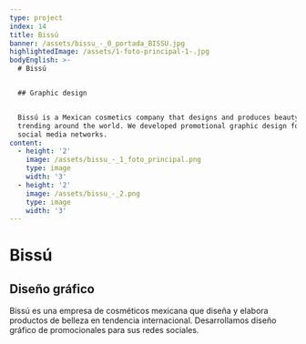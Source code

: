 ```yaml
---
type: project
index: 14
title: Bissú
banner: /assets/bissu_-_0_portada_BISSU.jpg
highlightedImage: /assets/1-foto-principal-1-.jpg
bodyEnglish: >-
  # Bissú


  ## Graphic design


  Bissú is a Mexican cosmetics company that designs and produces beauty products
  trending around the world. We developed promotional graphic design for their
  social media networks.
content:
  - height: '2'
    image: /assets/bissu_-_1_foto_principal.png
    type: image
    width: '3'
  - height: '2'
    image: /assets/bissu_-_2.png
    type: image
    width: '3'
---
```

# Bissú

## Diseño gráfico

Bissú es una empresa de cosméticos mexicana que diseña y elabora productos de belleza en tendencia internacional. Desarrollamos diseño gráfico de promocionales para sus redes sociales.
